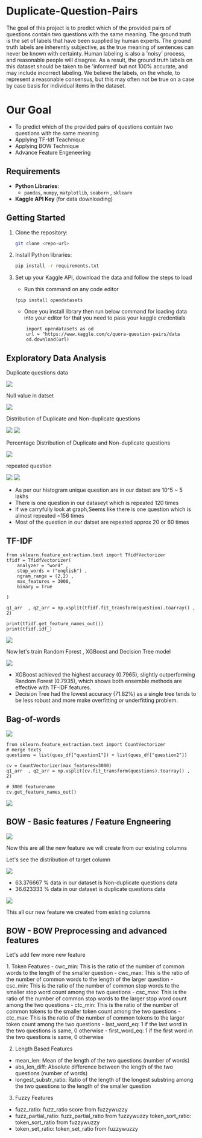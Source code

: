 # Duplicate-Question-Pairs
<p>
  The goal of this project is to predict which of the provided pairs of questions contain two questions with the same meaning. The ground truth is the set of labels that have been supplied by human experts. The ground truth labels are inherently subjective, as the true meaning of sentences can never be known with certainty. Human labeling is also a 'noisy' process, and reasonable people will disagree. As a result, the ground truth labels on this dataset should be taken to be 'informed' but not 100% accurate, and may include incorrect labeling. We believe the labels, on the whole, to represent a reasonable consensus, but this may often not be true on a case by case basis for individual items in the dataset.
</p>

# Our Goal
- To predict which of the provided pairs of questions contain two questions with the same meaning
- Applying TF-Idf Teachnique
- Applying BOW Technique
- Advance Feature Engeneering

## Requirements

- **Python Libraries**:
  - `pandas`, `numpy`, `matplotlib`, `seaborn` , `sklearn`
- **Kaggle API Key** (for data downloading)

## Getting Started

1. Clone the repository:
   ```bash
   git clone <repo-url>
   ```
2. Install Python libraries:
   ```bash
   pip install -r requirements.txt
   ```
3. Set up your Kaggle API, download the data  and follow the steps to load
   
    - Run this command on any code editor
     ```
     !pip install opendatasets
   ```

   
    - Once you install library then run below command  for loading data into your editor for that you need to pass your kaggle credentials
      
   ```
       import opendatasets as od
       url = "https://www.kaggle.com/c/quora-question-pairs/data
       od.download(url)
   ```

## Exploratory Data Analysis

<p>
  Duplicate questions data
</p>

<img src =  "img1">

<p>
  Null value in datset
</p>

<img src =  "img2">

<p>
  Distribution of Duplicate and Non-duplicate questions
</p>

<img src =  "img3">

<img src =  "img5">

<p>
  Percentage Distribution of Duplicate and Non-duplicate questions
</p>

<img src =  "img4">

<p>
  repeated question
</p>

<img src =  "img6">

<img src =  "img7">

  - As per our histogram unique question are in our datset are 10^5 ~ 5 lakhs
  - There is one question in our dataseyt which is repeated 120 times
  - If we carryfully look at graph,Seems like there is one question which is almost repeated ~156 times
  - Most of the question in our datset are repeated approx 20 or 60 times

## TF-IDF

```
from sklearn.feature_extraction.text import TfidfVectorizer
tfidf = TfidfVectorizer(
    analyzer = "word" ,
    stop_words = ("english") ,
    ngram_range = (2,2) ,
    max_features = 3000,
    binary = True

)

q1_arr  , q2_arr = np.vsplit(tfidf.fit_transform(question).toarray() , 2)
```

```
print(tfidf.get_feature_names_out())
print(tfidf.idf_)
```

<img src = "img8">

<p>
  Now let's train Random Forest , XGBoost and Decision Tree model
</p>

<img src = "img9">

  - XGBoost achieved the highest accuracy (0.7965), slightly outperforming Random Forest (0.7935), which shows both ensemble methods are effective with TF-IDF features.
  - Decision Tree had the lowest accuracy (71.82%) as a single tree tends to be less robust and more make overfitting or underfitting problem.


## Bag-of-words

<img src = "img10">

```
from sklearn.feature_extraction.text import CountVectorizer
# merge texts
questions = list(ques_df["question1"]) + list(ques_df["question2"])

cv = CountVectorizer(max_features=3000)
q1_arr  , q2_arr = np.vsplit(cv.fit_transform(questions).toarray() , 2)

# 3000 featurename
cv.get_feature_names_out()

```

<img src = "img11">


## BOW - Basic features / Feature Engneering

<img src = "img12">

<p>
  Now this are all the new feature we will create from our existing columns
</p>

<p>
  Let's see the distribution of target column
</p>

<img src = "img13">

  - 63.376667 % data in our dataset is Non-duplicate questions data
  - 36.623333 % data in our dataset is duplicate questions data

<img src = "img14">
<p>
  This all our new feature we created from existing columns
</p>

  
## BOW - BOW Preprocessing and advanced features

<p>
  Let's add few more new feature
</p>

<p>
1. Token Features
  - cwc_min: This is the ratio of the number of common words to the length of the smaller question
  - cwc_max: This is the ratio of the number of common words to the length of the larger question
  - csc_min: This is the ratio of the number of common stop words to the smaller stop word count among the two questions
  - csc_max: This is the ratio of the number of common stop words to the larger stop word count among the two questions
  - ctc_min: This is the ratio of the number of common tokens to the smaller token count among the two questions
  - ctc_max: This is the ratio of the number of common tokens to the larger token count among the two questions
  - last_word_eq: 1 if the last word in the two questions is same, 0 otherwise
  - first_word_eq: 1 if the first word in the two questions is same, 0 otherwise
  
2. Length Based Features
  - mean_len: Mean of the length of the two questions (number of words)
  - abs_len_diff: Absolute difference between the length of the two questions (number of words)
  - longest_substr_ratio: Ratio of the length of the longest substring among the two questions to the length of the smaller question

3. Fuzzy Features
  - fuzz_ratio: fuzz_ratio score from fuzzywuzzy
  - fuzz_partial_ratio: fuzz_partial_ratio from fuzzywuzzy token_sort_ratio: token_sort_ratio from fuzzywuzzy
  - token_set_ratio: token_set_ratio from fuzzywuzzy
</p>

